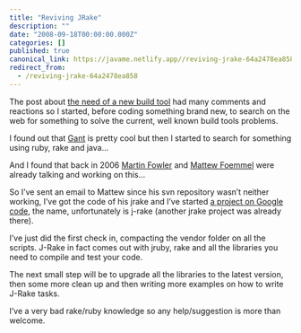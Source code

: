 ```yaml
---
title: "Reviving JRake"
description: ""
date: "2008-09-18T00:00:00.000Z"
categories: []
published: true
canonical_link: https://javame.netlify.app//reviving-jrake-64a2478ea858
redirect_from:
  - /reviving-jrake-64a2478ea858
---
```


The post about [the need of a new build tool](http://www.the-arm.com/2008/09/its-time-to-write-a-better-build-tool/) had many comments and reactions so I started, before coding something brand new, to search on the web for something to solve the current, well known build tools problems.

I found out that [Gant](http://gant.codehaus.org/) is pretty cool but then I started to search for something using ruby, rake and java…

And I found that back in 2006 [Martin Fowler](http://www.martinfowler.com/bliki/JRake.html) and [Mattew Foemmel](http://blog.foemmel.com/search?q=jrake) were already talking and working on this…

So I’ve sent an email to Mattew since his svn repository wasn’t neither working, I’ve got the code of his jrake and I’ve started [a project on Google code](http://code.google.com/p/j-rake/), the name, unfortunately is j-rake (another jrake project was already there).

I’ve just did the first check in, compacting the vendor folder on all the scripts. J-Rake in fact comes out with jruby, rake and all the libraries you need to compile and test your code.

The next small step will be to upgrade all the libraries to the latest version, then some more clean up and then writing more examples on how to write J-Rake tasks.

I’ve a very bad rake/ruby knowledge so any help/suggestion is more than welcome.
